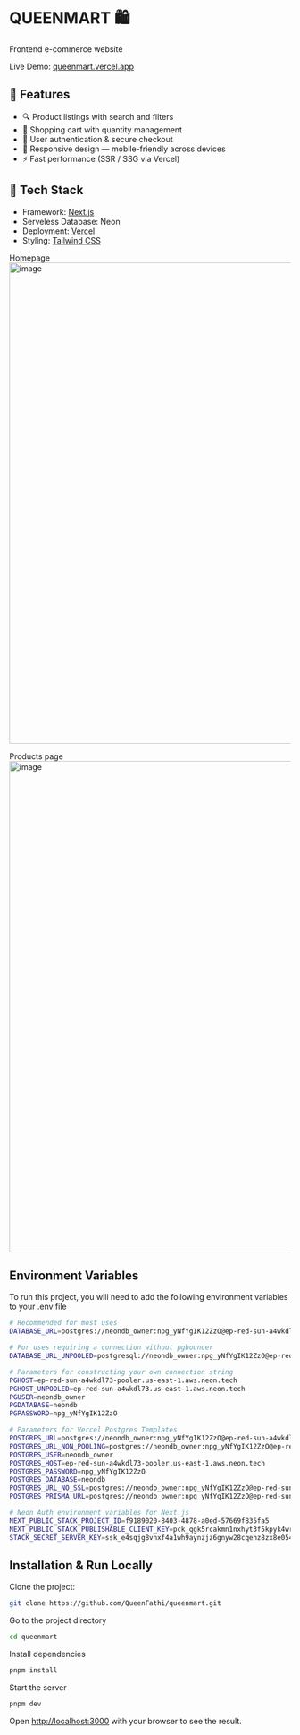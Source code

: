 # QUEENMART 🛍️

Frontend e-commerce website

Live Demo: [queenmart.vercel.app](https://queenmart.vercel.app)

## 🚀 Features
- 🔍 Product listings with search and filters
- 🛒 Shopping cart with quantity management
- 🔐 User authentication & secure checkout
- 📱 Responsive design — mobile-friendly across devices
- ⚡ Fast performance (SSR / SSG via Vercel)

## 🧱 Tech Stack

- Framework: [Next.js](https://nextjs.org)
- Serveless Database: Neon
- Deployment: [Vercel](https://vercel.com)
- Styling: [Tailwind CSS](https://tailwindcss.com)

Homepage
<img width="1886" height="860" alt="image" src="https://github.com/user-attachments/assets/3c03f876-a51a-4486-ad88-2b0bcf314549" />

Products page
<img width="1887" height="878" alt="image" src="https://github.com/user-attachments/assets/57dab4b8-8439-47c3-87d7-a886f41f4da3" />

## Environment Variables
To run this project, you will need to add the following environment variables to your .env file

```bash
# Recommended for most uses
DATABASE_URL=postgres://neondb_owner:npg_yNfYgIK12ZzO@ep-red-sun-a4wkdl73-pooler.us-east-1.aws.neon.tech/neondb?sslmode=require

# For uses requiring a connection without pgbouncer
DATABASE_URL_UNPOOLED=postgresql://neondb_owner:npg_yNfYgIK12ZzO@ep-red-sun-a4wkdl73.us-east-1.aws.neon.tech/neondb?sslmode=require

# Parameters for constructing your own connection string
PGHOST=ep-red-sun-a4wkdl73-pooler.us-east-1.aws.neon.tech
PGHOST_UNPOOLED=ep-red-sun-a4wkdl73.us-east-1.aws.neon.tech
PGUSER=neondb_owner
PGDATABASE=neondb
PGPASSWORD=npg_yNfYgIK12ZzO

# Parameters for Vercel Postgres Templates
POSTGRES_URL=postgres://neondb_owner:npg_yNfYgIK12ZzO@ep-red-sun-a4wkdl73-pooler.us-east-1.aws.neon.tech/neondb?sslmode=require
POSTGRES_URL_NON_POOLING=postgres://neondb_owner:npg_yNfYgIK12ZzO@ep-red-sun-a4wkdl73.us-east-1.aws.neon.tech/neondb?sslmode=require
POSTGRES_USER=neondb_owner
POSTGRES_HOST=ep-red-sun-a4wkdl73-pooler.us-east-1.aws.neon.tech
POSTGRES_PASSWORD=npg_yNfYgIK12ZzO
POSTGRES_DATABASE=neondb
POSTGRES_URL_NO_SSL=postgres://neondb_owner:npg_yNfYgIK12ZzO@ep-red-sun-a4wkdl73-pooler.us-east-1.aws.neon.tech/neondb
POSTGRES_PRISMA_URL=postgres://neondb_owner:npg_yNfYgIK12ZzO@ep-red-sun-a4wkdl73-pooler.us-east-1.aws.neon.tech/neondb?connect_timeout=15&sslmode=require

# Neon Auth environment variables for Next.js
NEXT_PUBLIC_STACK_PROJECT_ID=f9189020-8403-4878-a0ed-57669f835fa5
NEXT_PUBLIC_STACK_PUBLISHABLE_CLIENT_KEY=pck_qgk5rcakmn1nxhyt3f5kpyk4wrdf4etjmxbe56k56vw5g
STACK_SECRET_SERVER_KEY=ssk_e4sqjg8vnxf4a1wh9aynzjz6gnyw28cqehz8zx8e0540r
```

## Installation & Run Locally

Clone the project:
```bash
git clone https://github.com/QueenFathi/queenmart.git

```

Go to the project directory
```bash
cd queenmart
```

Install dependencies
```bash
pnpm install
```

Start the server
```bash
pnpm dev
```

Open [http://localhost:3000](http://localhost:3000) with your browser to see the result.
